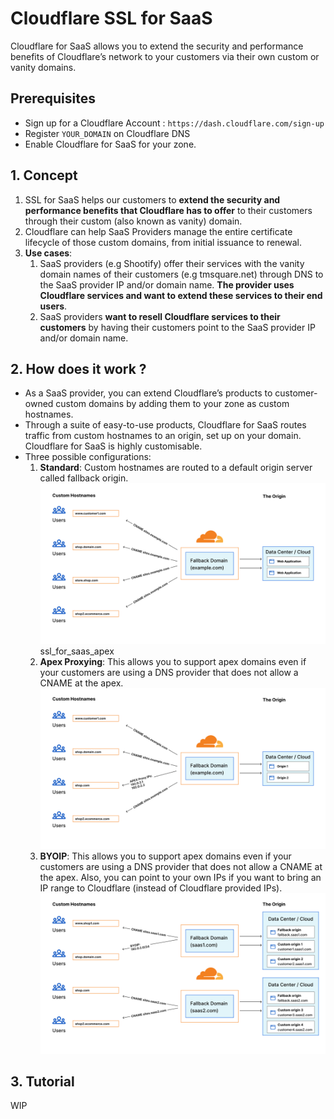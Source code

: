 
# Cloudflare SSL for SaaS

Cloudflare for SaaS allows you to extend the security and performance benefits of Cloudflare’s network to your customers via their own custom or vanity domains.

## Prerequisites

 *  Sign up for a Cloudflare Account : `https://dash.cloudflare.com/sign-up`
 *  Register `YOUR_DOMAIN` on Cloudflare DNS
 *  Enable Cloudflare for SaaS for your zone.


## 1. Concept

1. SSL for SaaS helps our customers to **extend the security and performance benefits that Cloudflare has to offer** to their customers through their custom (also known as vanity) domain.
2. Cloudflare can help SaaS Providers manage the entire certificate lifecycle of those custom domains, from initial issuance to renewal.
3. **Use cases**:
    1. SaaS providers (e.g Shootify) offer their services with the vanity domain names of their customers (e.g tmsquare.net) through DNS to the SaaS provider IP and/or domain name. **The provider uses Cloudflare services and want to extend these services to their end users**.
    2. SaaS providers **want to resell Cloudflare services to their customers** by having their customers point to the SaaS provider IP and/or domain name.

## 2. How does it work ?
- As a SaaS provider, you can extend Cloudflare’s products to customer-owned custom domains by adding them to your zone as custom hostnames.
- Through a suite of easy-to-use products, Cloudflare for SaaS routes traffic from custom hostnames to an origin, set up on your domain. Cloudflare for SaaS is highly customisable.
- Three possible configurations: 
    1. **Standard**: Custom hostnames are routed to a default origin server called fallback origin. 
    ![ssl_for_saas_standard](../assets/ssl_for_saas_standard.png)
    ssl_for_saas_apex
    2. **Apex Proxying**: This allows you to support apex domains even if your customers are using a DNS provider that does not allow a CNAME at the apex.
     ![ssl_for_saas_apex](../assets/ssl_for_saas_apex.png)
    3. **BYOIP**: This allows you to support apex domains even if your customers are using a DNS provider that does not allow a CNAME at the apex. Also, you can point to your own IPs if you want to bring an IP range to Cloudflare (instead of Cloudflare provided IPs).
     ![ssl_for_saas_byoip](../assets/ssl_for_saas_byoip.png)

## 3. Tutorial
WIP

